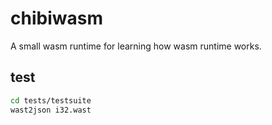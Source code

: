 # chibiwasm
A small wasm runtime for learning how wasm runtime works.

## test
```sh
cd tests/testsuite
wast2json i32.wast
```
